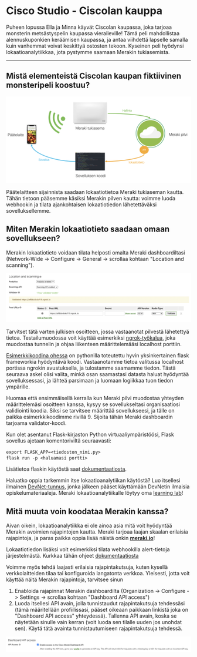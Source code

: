 # Cisco Studio - Ciscolan kauppa

Puheen lopussa Ella ja Minna käyvät Ciscolan kaupassa, joka tarjoaa monsterin metsästyspelin kaupassa vieraileville! Tämä peli mahdollistaa alennuskuponkien keräämisen kaupassa, ja antaa viihdettä lapselle samalla kuin vanhemmat voivat keskittyä ostosten tekoon. Kyseinen peli hyödynsi lokaatioanalytiikkaa, jota pystymme saamaan Merakin tukiasemista.

---

## Mistä elementeistä Ciscolan kaupan fiktiivinen monsteripeli koostuu?

![Sovelluksen elementit](./meraki_location.png)

Päätelaitteen sijainnista saadaan lokaatiotietoa Meraki tukiaseman kautta. Tähän tietoon pääsemme käsiksi Merakin pilven kautta: voimme luoda webhookin ja tilata ajankohtaisen lokaatiotiedon lähetettäväksi sovelluksellemme.

## Miten Merakin lokaatiotieto saadaan omaan sovellukseen?

Merakin lokaatiotieto voidaan tilata helposti omalta Meraki dashboardiltasi (Network-Wide -> Configure -> General -> scrollaa kohtaan "Location and scanning").

![location and scanning](./webhook_dashboard.png)

Tarvitset tätä varten julkisen osoitteen, jossa vastaanotat pilvestä lähetettyä tietoa. Testailumuodossa voit käyttää esimerkiksi [ngrok-työkalua](https://ngrok.com/), joka muodostaa tunnelin ja ohjaa liikenteen määrittelemääsi localhost porttiin.

[Esimerkkikoodina ohessa](./lokaatio_webhook.py) on pythonilla toteutettu hyvin yksinkertainen flask frameworkia hyödyntävä koodi. Vastaanotamme tietoa valitussa localhost portissa ngrokin avustuksella, ja tulostamme saamamme tiedon. Tästä seuraava askel olisi valita, minkä osan saamastasi datasta haluat hyödyntää sovelluksessasi, ja lähteä parsimaan ja luomaan logiikkaa tuon tiedon ympärille.

Huomaa että ensimmäisellä kerralla kun Meraki pilvi muodostaa yhteyden määrittelemäsi osoitteen kanssa, kysyy se sovellukseltasi organisaatiosi validiointi koodia. Siksi se tarvitsee määrittää sovellukseesi, ja tälle on paikka esimerkkikoodimme rivillä 9. Sijoita tähän Meraki dashboardin tarjoama validator-koodi.

Kun olet asentanut Flask-kirjaston Python virtuaaliympäristöösi, Flask sovellus ajetaan komentoriviltä seuraavasti:
```
export FLASK_APP=<tiedoston_nimi.py>
flask run -p <haluamasi portti>
```
Lisätietoa flaskin käytöstä saat [dokumentaatiosta](https://flask.palletsprojects.com/).

Haluatko oppia tarkemmin itse lokaatioanalytiikan käytöstä? Luo itsellesi ilmainen [DevNet-tunnus](https://developer.cisco.com), jonka jälkeen pääset käyttämään DevNetin ilmaisia opiskelumateriaaleja. Meraki lokaatioanalytiikalle löytyy oma [learning lab](https://learninglabs.cisco.com/lab/meraki-03-location-scanning-python/step/1)!

## Mitä muuta voin koodataa Merakin kanssa?

Aivan oikein, lokaatioanalytiikka ei ole ainoa asia mitä voit hyödyntää Merakin avoimien rajapintojen kautta. Meraki tarjoaa laajan skaalan erilaisia rajapintoja, ja paras paikka oppia lisää näistä onkin **[meraki.io](https://meraki.io)**!

Lokaatiotiedon lisäksi voit esimerkiksi tilata webhookilla alert-tietoja järjestelmästä. Kurkkaa tähän ohjeet [dokumentaatiosta](https://developer.cisco.com/meraki/webhooks/#!introduction/overview)

Voimme myös tehdä laajasti erilaisia rajapintakutsuja, kuten kysellä verkkolaitteiden tilaa tai konfiguroida langatonta verkkoa. Yleisesti, jotta voit käyttää näitä Merakin rajapintoja, tarvitsee sinun
1. Enabloida rajapinnat Merakin dashboardilta (Organization -> Configure -> Settings -> scrollaa kohtaan "Dashboard API access")
2. Luoda itsellesi API avain, jolla tunnistaudut rajapintakutsuja tehdessäsi (tämä määritellään profiilissasi, pääset oikeaan paikkaan linkistä joka on "Dashboard API access" yhteydessä). Tallenna API avain, koska se näytetään sinulle vain kerran (voit luoda sen tilalle uuden jos unohdat sen). Käytä tätä avainta tunnistautumiseen rajapintakutsuja tehdessä.

![Enable API](./enable_api.png)
